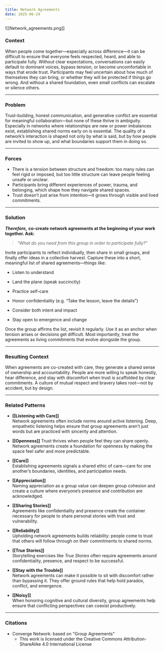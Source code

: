 ```yaml
---
title: Network Agreements
date: 2025-06-24
---
```


![[Network_agreements.png]]

### **Context**  
When people come together—especially across difference—it can be difficult to ensure that everyone feels respected, heard, and able to participate fully. Without clear expectations, conversations can easily default to dominant voices, bypass tension, or become uncomfortable in ways that erode trust. Participants may feel uncertain about how much of themselves they can bring, or whether they will be protected if things go wrong. And without a shared foundation, even small conflicts can escalate or silence others.

---
### **Problem**  
Trust-building, honest communication, and generative conflict are essential for meaningful collaboration—but none of these thrive in ambiguity. Especially in networks where relationships are new or power imbalances exist, establishing shared norms early on is essential. The quality of a network’s interaction is shaped not only by what is said, but by how people are invited to show up, and what boundaries support them in doing so.

---
### **Forces**  
- There is a tension between structure and freedom: too many rules can feel rigid or imposed, but too little structure can leave people feeling unsafe or unclear.
- Participants bring different experiences of power, trauma, and belonging, which shape how they navigate shared spaces. 
- Trust doesn’t just arise from intention—it grows through visible and lived commitments.

---
### **Solution**  
***Therefore,*** **co-create network agreements at the beginning of your work together. Ask:**

> _“What do you need from this group in order to participate fully?”_

Invite participants to reflect individually, then share in small groups, and finally offer ideas in a collective harvest. Capture these into a short, meaningful list of shared agreements—things like:

- Listen to understand

- Land the plane (speak succinctly)

- Practice self-care

- Honor confidentiality (e.g. “Take the lesson, leave the details”)

- Consider both intent and impact

- Stay open to emergence and change


Once the group affirms the list, revisit it regularly. Use it as an anchor when tension arises or decisions get difficult. Most importantly, treat the agreements as living commitments that evolve alongside the group.

---
### **Resulting Context**  
When agreements are co-created with care, they generate a shared sense of ownership and accountability. People are more willing to speak honestly, hear difference, and stay with discomfort when trust is scaffolded by clear commitments. A culture of mutual respect and bravery takes root—not by accident, but by design.

---
### **Related Patterns**

- **[[Listening with Care]]**  
    Network agreements often include norms around active listening. Deep, empathetic listening helps ensure that group agreements aren’t just words but are practiced with sincerity and attention.

- **[[Openness]]** 
    Trust thrives when people feel they can share openly. Network agreements create a foundation for openness by making the space feel safer and more predictable.

- **[[Care]]**  
    Establishing agreements signals a shared ethic of care—care for one another’s boundaries, identities, and participation needs.

- **[[Appreciation]]**  
    Naming appreciation as a group value can deepen group cohesion and create a culture where everyone’s presence and contribution are acknowledged.

- **[[Sharing Stories]]**  
    Agreements like confidentiality and presence create the container necessary for people to share personal stories with trust and vulnerability.

- **[[Reliability]]**  
    Upholding network agreements builds reliability: people come to trust that others will follow through on their commitments to shared norms.

- **[[True Stories]]**  
    Storytelling exercises like _True Stories_ often require agreements around confidentiality, presence, and respect to be successful.

- **[[Stay with the Trouble]]**  
    Network agreements can make it possible to sit with discomfort rather than bypassing it. They offer ground rules that help hold paradox, conflict, and emergence.

- **[[Noisy]]**  
    When honoring cognitive and cultural diversity, group agreements help ensure that conflicting perspectives can coexist productively.


---
### **Citations**
- Converge Network:  based on "Group Agreements" 
	- This work is licensed under the Creative Commons Attribution-ShareAlike 4.0 International License